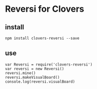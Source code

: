 # Reversi for Clovers

## install
```
npm install clovers-reversi --save
```

## use
```
var Reversi = require('clovers-reversi')
var reversi = new Reversi()
reversi.mine()
reversi.makeVisualBoard()
console.log(reversi.visualBoard)
```
